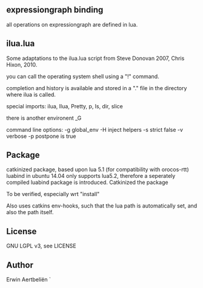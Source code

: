 expressiongraph binding
-----------------------

all operations on expressiongraph are defined in lua.


ilua.lua
--------

Some adaptations to the ilua.lua script from Steve Donovan 2007, Chris Hixon, 2010.

you can call the operating system shell using a "!" command.

<TAB> completion and history is available and stored in a "." file in the directory
where ilua is called.

special imports: ilua, Ilua, Pretty, p, ls, dir, slice

there is another environent _G


command line options:
    -g global_env
    -H inject helpers
    -s strict false 
    -v verbose
    -p postpone is true


Package
-------

catkinized package, based upon lua 5.1 (for compatibility with orocos-rtt)
luabind in ubuntu 14.04 only supports lua5.2, therefore a seperately compiled
luabind package is introduced.
Catkinized the package

To be verified, especially wrt "install"

Also uses catkins env-hooks, such that the lua path is automatically
set, and also the path itself.

License
-------

GNU LGPL v3, see LICENSE

Author
------

Erwin Aertbeliën
`
